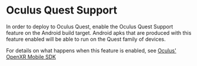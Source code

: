 # Oculus Quest Support

In order to deploy to Oculus Quest, enable the Oculus Quest Support feature on the Android build target.  Android apks that are produced with this feature enabled will be able to run on the Quest family of devices.

For details on what happens when this feature is enabled, see [Oculus' OpenXR Mobile SDK](https://developer.oculus.com/downloads/package/oculus-openxr-mobile-sdk/)
